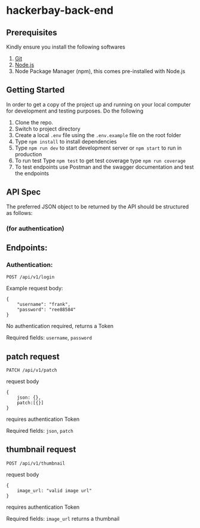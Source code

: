 # hackerbay-back-end

## Prerequisites

Kindly ensure you install the following softwares

1. [Git](https://git-scm.com/)
2. [Node.js](https://nodejs.org/en/)
3. Node Package Manager (npm), this comes pre-installed with Node.js

## Getting Started

In order to get a copy of the project up and running on your local computer for development and testing purposes.
Do the following

1. Clone the repo.
2. Switch to project directory
3. Create a local `.env` file using the `.env.example` file on the root folder
4. Type `npm install` to install dependencies
5. Type `npm run dev` to start development server or `npm start` to run in production
6. To run test Type `npm test` to get test coverage type `npm run coverage`
7. To test endpoints use Postman and the swagger documentation and test the endpoints

## API Spec
The preferred JSON object to be returned by the API should be structured as follows:

### (for authentication)

Endpoints:
----------

### Authentication:

`POST /api/v1/login`

Example request body:

```source-json
{
    "username": "frank",
    "password": "ree88584"
}
```

No authentication required, returns a Token

Required fields: `username`, `password`

## patch request 
`PATCH /api/v1/patch`

request body
```
{
    json: {},
    patch:[{}]
}
```

requires authentication Token

Required fields: `json`, `patch`

## thumbnail request
`POST /api/v1/thumbnail`

request body
```
{
    image_url: "valid image url"
}
```
requires authentication Token

Required fields: `image_url`
returns a thumbnail